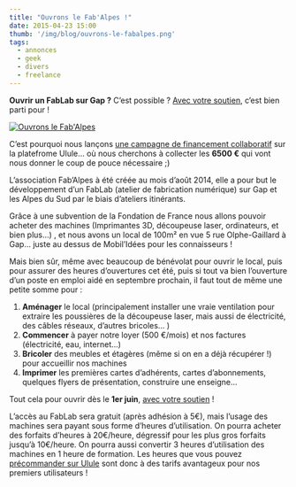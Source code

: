```yaml
---
title: "Ouvrons le Fab'Alpes !"
date: 2015-04-23 15:00
thumb: '/img/blog/ouvrons-le-fabalpes.png'
tags:
  - annonces
  - geek
  - divers
  - freelance
---
```


**Ouvrir un FabLab sur Gap ?** C’est possible ? [Avec votre soutien](http://fr.ulule.com/ouvrons-le-fabalpes/), c’est bien parti pour !

[![Ouvrons le Fab'Alpes](/img/blog/ouvrons-le-fabalpes.png)](http://fr.ulule.com/ouvrons-le-fabalpes/)

C’est pourquoi nous lançons [une campagne de financement collaboratif](http://fr.ulule.com/ouvrons-le-fabalpes/) sur la platefrome Ulule… où nous cherchons à collecter les **6500 €** qui vont nous donner le coup de pouce nécessaire ;)

L’association Fab’Alpes à été créée au mois d’août 2014, elle a pour but le développement d’un FabLab (atelier de fabrication numérique) sur Gap et les Alpes du Sud par le biais d’ateliers itinérants.

Grâce à une subvention de la Fondation de France nous allons pouvoir acheter des machines (Imprimantes 3D, découpeuse laser, ordinateurs, et bien plus…) , et nous avons un local de 100m² en vue 5 rue Olphe-Gaillard à Gap… juste au dessus de Mobil’Idées pour les connaisseurs !

Mais bien sûr, même avec beaucoup de bénévolat pour ouvrir le local, puis pour assurer des heures d’ouvertures cet été, puis si tout va bien l’ouverture d’un poste en emploi aidé en septembre prochain, il faut tout de même une petite somme pour :

1. **Aménager** le local (principalement installer une vraie ventilation pour extraire les poussières de la découpeuse laser, mais aussi de électricité, des câbles réseaux, d’autres bricoles… )
2. **Commencer** à payer notre loyer (500 €/mois) et nos factures (électricité, eau, internet…)
3. **Bricoler** des meubles et étagères (même si on en a déjà récupérer !) pour accueillir nos machines
4. **Imprimer** les premières cartes d’adhérents, cartes d’abonnements, quelques flyers de présentation, construire une enseigne…

Tout cela pour ouvrir dès le **1er juin**, [avec votre soutien](http://fr.ulule.com/ouvrons-le-fabalpes/) !

L’accès au FabLab sera gratuit (après adhésion à 5€), mais l’usage des machines sera payant sous forme d’heures d’utilisation. On pourra acheter des forfaits d’heures à 20€/heure, dégressif pour les plus gros forfaits jusqu’à 10€/heure. On pourra aussi convertir 3 heures d’utilisation des machines en 1 heure de formation. Les heures que vous pouvez [précommander sur Ulule](http://fr.ulule.com/ouvrons-le-fabalpes/) sont donc à des tarifs avantageux pour nos premiers utilisateurs !
